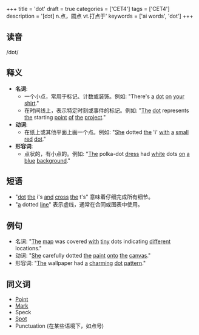 +++
title = 'dot'
draft = true
categories = ['CET4']
tags = ['CET4']
description = '[dɔt] n.点，圆点 vt.打点于'
keywords = ['ai words', 'dot']
+++

## 读音
/dɒt/

## 释义
- **名词**:
  - 一个小点，常用于标记、计数或装饰。例如: "There's [a](/post/a/) [dot](/post/dot/) [on](/post/on/) [your](/post/your/) [shirt](/post/shirt/)."
  - 在时间线上，表示特定时刻或事件的标记。例如: "[The](/post/the/) [dot](/post/dot/) represents [the](/post/the/) starting [point](/post/point/) [of](/post/of/) [the](/post/the/) [project](/post/project/)."
- **动词**:
  - 在纸上或其他平面上画一个点。例如: "[She](/post/she/) dotted [the](/post/the/) 'i' [with](/post/with/) [a](/post/a/) [small](/post/small/) [red](/post/red/) [dot](/post/dot/)."
- **形容词**:
  - 点状的，有小点的。例如: "[The](/post/the/) polka-dot [dress](/post/dress/) had [white](/post/white/) dots [on](/post/on/) [a](/post/a/) [blue](/post/blue/) [background](/post/background/)."

## 短语
- "[dot](/post/dot/) [the](/post/the/) i's [and](/post/and/) [cross](/post/cross/) [the](/post/the/) t's" 意味着仔细完成所有细节。
- "[a](/post/a/) dotted [line](/post/line/)" 表示虚线，通常在合同或图表中使用。

## 例句
- 名词: "[The](/post/the/) [map](/post/map/) was covered [with](/post/with/) [tiny](/post/tiny/) dots indicating [different](/post/different/) locations."
- 动词: "[She](/post/she/) carefully dotted [the](/post/the/) [paint](/post/paint/) [onto](/post/onto/) [the](/post/the/) [canvas](/post/canvas/)."
- 形容词: "[The](/post/the/) wallpaper had [a](/post/a/) [charming](/post/charming/) [dot](/post/dot/) [pattern](/post/pattern/)."

## 同义词
- [Point](/post/point/)
- [Mark](/post/mark/)
- Speck
- [Spot](/post/spot/)
- Punctuation (在某些语境下，如点号)
